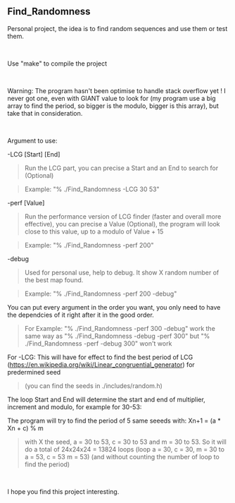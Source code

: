 ## Find_Randomness
Personal project, the idea is to find random sequences and use them or test them.

<br />

Use "make" to compile the project

<br />

Warning: The program hasn't been optimise to handle stack overflow yet ! I never got one, even with GIANT value to look for (my program use a big array to find the period, so bigger is the modulo, bigger is this array), but take that in consideration.

<br />

Argument to use:

-LCG [Start] [End]
> Run the LCG part, you can precise a Start and an End to search for (Optional)

> Example: "% ./Find_Randomness -LCG 30 53"

-perf [Value]
> Run the performance version of LCG finder (faster and overall more effective), you can precise a Value (Optional), the program will look close to this value, up to a modulo of Value + 15

> Example: "% ./Find_Randomness -perf 200"

-debug
> Used for personal use, help to debug. It show X random number of the best map found.

> Example: "% ./Find_Randomness -perf 200 -debug"

You can put every argument in the order you want, you only need to have the dependcies of it right after it in the good order.
> For Example:
"% ./Find_Randomness -perf 300 -debug" work the same way as "% ./Find_Randomness -debug -perf 300" but "% ./Find_Randomness -perf -debug 300" won't work

For -LCG:
This will have for effect to find the best period of LCG (https://en.wikipedia.org/wiki/Linear_congruential_generator) for predermined seed
> (you can find the seeds in ./includes/random.h)

The loop Start and End will determine the start and end of multiplier, increment and modulo, for example for 30-53:

The program will try to find the period of 5 same seeeds with: Xn+1 = (a * Xn + c) % m

> with X the seed, a = 30 to 53, c = 30 to 53 and m = 30 to 53. So it will do a total of 24x24x24 = 13824 loops
> (loop a = 30, c = 30, m = 30 to a = 53, c = 53 m = 53)
> (and without counting the number of loop to find the period)

<br />

I hope you find this project interesting.

